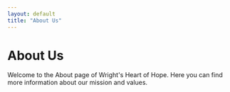 ```yaml
---
layout: default
title: "About Us"
---
```

# About Us
Welcome to the About page of Wright's Heart of Hope. Here you can find more information about our mission and values.

